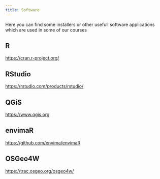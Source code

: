 ```yaml
---
title: Software
---
```


Here you can find some installers or other usefull software applications which are used in some of our courses

<!--more-->

## R
https://cran.r-project.org/


## RStudio
https://rstudio.com/products/rstudio/


## QGiS
https://www.qgis.org


## envimaR
https://github.com/envima/envimaR


## OSGeo4W
https://trac.osgeo.org/osgeo4w/



